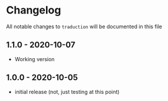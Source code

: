 # Changelog

All notable changes to `traduction` will be documented in this file

## 1.1.0 - 2020-10-07

- Working version

## 1.0.0 - 2020-10-05

- initial release (not, just testing at this point)
